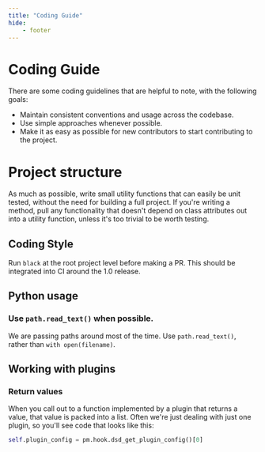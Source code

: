 ```yaml
---
title: "Coding Guide"
hide:
    - footer
---
```


# Coding Guide

There are some coding guidelines that are helpful to note, with the following goals:

- Maintain consistent conventions and usage across the codebase.
- Use simple approaches whenever possible.
- Make it as easy as possible for new contributors to start contributing to the project.

# Project structure

As much as possible, write small utility functions that can easily be unit tested, without the need for building a full project. If you're writing a method, pull any functionality that doesn't depend on class attributes out into a utility function, unless it's too trivial to be worth testing.

## Coding Style

Run `black` at the root project level before making a PR. This should be integrated into CI around the 1.0 release.

## Python usage

### Use `path.read_text()` when possible.

We are passing paths around most of the time. Use `path.read_text()`, rather than `with open(filename)`.


## Working with plugins

### Return values

When you call out to a function implemented by a plugin that returns a value, that value is packed into a list. Often we're just dealing with just one plugin, so you'll see code that looks like this:

```python
self.plugin_config = pm.hook.dsd_get_plugin_config()[0]
```